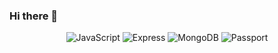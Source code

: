 ### Hi there 👋

<!--
**FonDitbul/FonDitbul** is a ✨ _special_ ✨ repository because its `README.md` (this file) appears on your GitHub profile.

Here are some ideas to get you started:

- 🔭 I’m currently working on ...
- 🌱 I’m currently learning ...
- 👯 I’m looking to collaborate on ...
- 🤔 I’m looking for help with ...
- 💬 Ask me about ...
- 📫 How to reach me: ...
- 😄 Pronouns: ...
- ⚡ Fun fact: ...
-->

<div align="center" style="margin: 10px">
  <img alt="JavaScript" src ="https://img.shields.io/badge/JavaScript-F7DF1E.svg?&style=for-the-badge&logo=JavaScript&logoColor=black"/>
  <img alt="Express" src ="https://img.shields.io/badge/Express-000000.svg?&style=for-the-badge&logo=Express&logoColor=white"/>
  <img alt="MongoDB" src ="https://img.shields.io/badge/MongoDB-47A248.svg?&style=for-the-badge&logo=MongoDB&logoColor=white"/>
  <img alt="Passport" src ="https://img.shields.io/badge/Passport-34E27A.svg?&style=for-the-badge&logo=Passport&logoColor=white"/>
</div>
